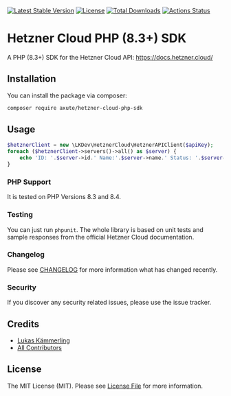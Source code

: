 [![Latest Stable Version](https://poser.pugx.org/axute/hetzner-cloud-php-sdk/version)](https://packagist.org/packages/lkdevelopment/hetzner-cloud-php-sdk)
[![License](https://poser.pugx.org/axute/hetzner-cloud-php-sdk/license)](https://packagist.org/packages/axute/hetzner-cloud-php-sdk)
[![Total Downloads](https://poser.pugx.org/axute/hetzner-cloud-php-sdk/downloads)](https://packagist.org/packages/axute/hetzner-cloud-php-sdk)
[![Actions Status](https://github.com/axute/hetzner-cloud-php-sdk/workflows/CI/badge.svg)](https://github.com/axute/hetzner-cloud-php-sdk/actions)
# Hetzner Cloud PHP (8.3+) SDK
A PHP (8.3+) SDK for the Hetzner Cloud API: https://docs.hetzner.cloud/
## Installation

You can install the package via composer:

```bash
composer require axute/hetzner-cloud-php-sdk
```

## Usage

``` php
$hetznerClient = new \LKDev\HetznerCloud\HetznerAPIClient($apiKey);
foreach ($hetznerClient->servers()->all() as $server) {
    echo 'ID: '.$server->id.' Name:'.$server->name.' Status: '.$server->status.PHP_EOL;
}
```
### PHP Support

It is tested on PHP Versions 8.3 and 8.4.

### Testing

You can just run `phpunit`. The whole library is based on unit tests and sample responses from the official Hetzner Cloud documentation.

### Changelog

Please see [CHANGELOG](https://github.com/LKDevelopment/hetzner-cloud-php-sdk/releases) for more information what has changed recently.

### Security

If you discover any security related issues, please use the issue tracker.

## Credits

- [Lukas Kämmerling](https://github.com/lkaemmerling)
- [All Contributors](https://github.com/LKDevelopment/hetzner-cloud-php-sdk/contributors)

## License

The MIT License (MIT). Please see [License File](LICENSE) for more information.
